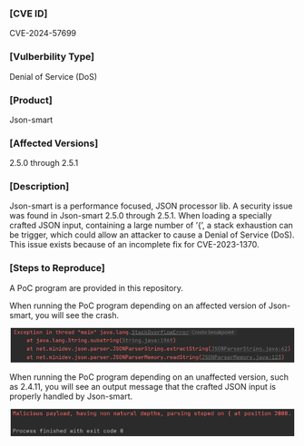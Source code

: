 ### [CVE ID]

CVE-2024-57699

### [Vulberbility Type]

Denial of Service (DoS)

### [Product]

Json-smart

### [Affected Versions]

2.5.0 through 2.5.1

### [Description]

Json-smart is a performance focused, JSON processor lib. A security issue was found in Json-smart 2.5.0 through 2.5.1. When loading a specially crafted JSON input, containing a large number of &rsquo;{&rsquo;, a stack exhaustion can be trigger, which could allow an attacker to cause a Denial of Service (DoS). This issue exists because of an incomplete fix for CVE-2023-1370.

### [Steps to Reproduce]

A PoC program are provided in this repository. 

When running the PoC program depending on an affected version of Json-smart, you will see the crash. 

<div align=center>

<img src="./images/Crash.png" width="500"> 

</div>

When running the PoC program depending on an unaffected version, such as 2.4.11, you will see an output message that the crafted JSON input is properly handled by Json-smart.

<div align=center>

<img src="./images/Malicious Input Detected.png" width="500">

</div>



